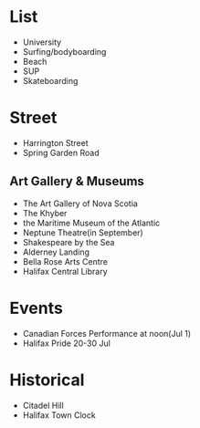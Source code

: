 # List
- University
- Surfing/bodyboarding
- Beach
- SUP
- Skateboarding

# Street
- Harrington Street
- Spring Garden Road

## Art Gallery & Museums
- The Art Gallery of Nova Scotia
- The Khyber
- the Maritime Museum of the Atlantic
- Neptune Theatre(in September)
- Shakespeare by the Sea
- Alderney Landing
- Bella Rose Arts Centre
- Halifax Central Library


# Events
- Canadian Forces Performance at noon(Jul 1)
- Halifax Pride 20-30 Jul

# Historical
- Citadel Hill
- Halifax Town Clock

  
